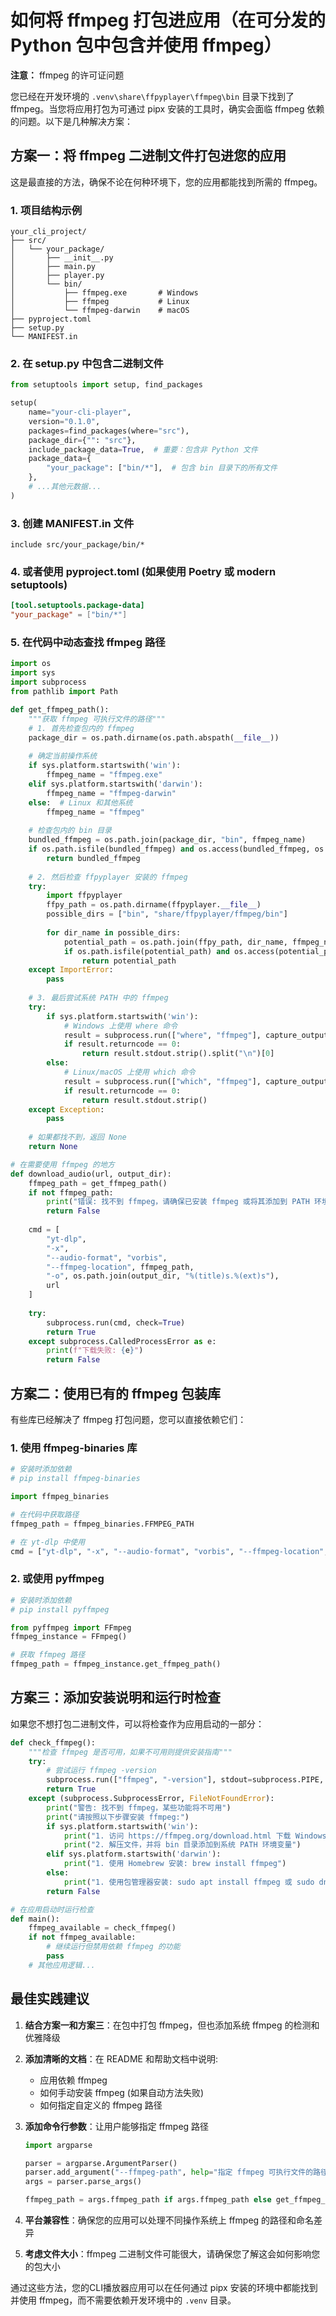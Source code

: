 # 如何将 ffmpeg 打包进应用（在可分发的 Python 包中包含并使用 ffmpeg）

**注意：** ffmpeg 的许可证问题

您已经在开发环境的 `.venv\share\ffpyplayer\ffmpeg\bin` 目录下找到了 ffmpeg。当您将应用打包为可通过 pipx 安装的工具时，确实会面临 ffmpeg 依赖的问题。以下是几种解决方案：

## 方案一：将 ffmpeg 二进制文件打包进您的应用

这是最直接的方法，确保不论在何种环境下，您的应用都能找到所需的 ffmpeg。

### 1. 项目结构示例

```
your_cli_project/
├── src/
│   └── your_package/
│       ├── __init__.py
│       ├── main.py
│       ├── player.py
│       └── bin/
│           ├── ffmpeg.exe       # Windows
│           ├── ffmpeg           # Linux
│           └── ffmpeg-darwin    # macOS
├── pyproject.toml
├── setup.py
└── MANIFEST.in
```

### 2. 在 setup.py 中包含二进制文件

```python
from setuptools import setup, find_packages

setup(
    name="your-cli-player",
    version="0.1.0",
    packages=find_packages(where="src"),
    package_dir={"": "src"},
    include_package_data=True,  # 重要：包含非 Python 文件
    package_data={
        "your_package": ["bin/*"],  # 包含 bin 目录下的所有文件
    },
    # ...其他元数据...
)
```

### 3. 创建 MANIFEST.in 文件

```
include src/your_package/bin/*
```

### 4. 或者使用 pyproject.toml (如果使用 Poetry 或 modern setuptools)

```toml
[tool.setuptools.package-data]
"your_package" = ["bin/*"]
```

### 5. 在代码中动态查找 ffmpeg 路径

```python
import os
import sys
import subprocess
from pathlib import Path

def get_ffmpeg_path():
    """获取 ffmpeg 可执行文件的路径"""
    # 1. 首先检查包内的 ffmpeg
    package_dir = os.path.dirname(os.path.abspath(__file__))
    
    # 确定当前操作系统
    if sys.platform.startswith('win'):
        ffmpeg_name = "ffmpeg.exe"
    elif sys.platform.startswith('darwin'):
        ffmpeg_name = "ffmpeg-darwin"
    else:  # Linux 和其他系统
        ffmpeg_name = "ffmpeg"
        
    # 检查包内的 bin 目录
    bundled_ffmpeg = os.path.join(package_dir, "bin", ffmpeg_name)
    if os.path.isfile(bundled_ffmpeg) and os.access(bundled_ffmpeg, os.X_OK):
        return bundled_ffmpeg
        
    # 2. 然后检查 ffpyplayer 安装的 ffmpeg
    try:
        import ffpyplayer
        ffpy_path = os.path.dirname(ffpyplayer.__file__)
        possible_dirs = ["bin", "share/ffpyplayer/ffmpeg/bin"]
        
        for dir_name in possible_dirs:
            potential_path = os.path.join(ffpy_path, dir_name, ffmpeg_name)
            if os.path.isfile(potential_path) and os.access(potential_path, os.X_OK):
                return potential_path
    except ImportError:
        pass
        
    # 3. 最后尝试系统 PATH 中的 ffmpeg
    try:
        if sys.platform.startswith('win'):
            # Windows 上使用 where 命令
            result = subprocess.run(["where", "ffmpeg"], capture_output=True, text=True)
            if result.returncode == 0:
                return result.stdout.strip().split("\n")[0]
        else:
            # Linux/macOS 上使用 which 命令
            result = subprocess.run(["which", "ffmpeg"], capture_output=True, text=True)
            if result.returncode == 0:
                return result.stdout.strip()
    except Exception:
        pass
    
    # 如果都找不到，返回 None
    return None

# 在需要使用 ffmpeg 的地方
def download_audio(url, output_dir):
    ffmpeg_path = get_ffmpeg_path()
    if not ffmpeg_path:
        print("错误: 找不到 ffmpeg，请确保已安装 ffmpeg 或将其添加到 PATH 环境变量中")
        return False
    
    cmd = [
        "yt-dlp", 
        "-x", 
        "--audio-format", "vorbis", 
        "--ffmpeg-location", ffmpeg_path,
        "-o", os.path.join(output_dir, "%(title)s.%(ext)s"),
        url
    ]
    
    try:
        subprocess.run(cmd, check=True)
        return True
    except subprocess.CalledProcessError as e:
        print(f"下载失败: {e}")
        return False
```

## 方案二：使用已有的 ffmpeg 包装库

有些库已经解决了 ffmpeg 打包问题，您可以直接依赖它们：

### 1. 使用 ffmpeg-binaries 库

```python
# 安装时添加依赖
# pip install ffmpeg-binaries

import ffmpeg_binaries

# 在代码中获取路径
ffmpeg_path = ffmpeg_binaries.FFMPEG_PATH

# 在 yt-dlp 中使用
cmd = ["yt-dlp", "-x", "--audio-format", "vorbis", "--ffmpeg-location", ffmpeg_path, url]
```

### 2. 或使用 pyffmpeg

```python
# 安装时添加依赖
# pip install pyffmpeg

from pyffmpeg import FFmpeg
ffmpeg_instance = FFmpeg()

# 获取 ffmpeg 路径
ffmpeg_path = ffmpeg_instance.get_ffmpeg_path()
```

## 方案三：添加安装说明和运行时检查

如果您不想打包二进制文件，可以将检查作为应用启动的一部分：

```python
def check_ffmpeg():
    """检查 ffmpeg 是否可用，如果不可用则提供安装指南"""
    try:
        # 尝试运行 ffmpeg -version
        subprocess.run(["ffmpeg", "-version"], stdout=subprocess.PIPE, stderr=subprocess.PIPE, check=True)
        return True
    except (subprocess.SubprocessError, FileNotFoundError):
        print("警告: 找不到 ffmpeg，某些功能将不可用")
        print("请按照以下步骤安装 ffmpeg:")
        if sys.platform.startswith('win'):
            print("1. 访问 https://ffmpeg.org/download.html 下载 Windows 版本")
            print("2. 解压文件，并将 bin 目录添加到系统 PATH 环境变量")
        elif sys.platform.startswith('darwin'):
            print("1. 使用 Homebrew 安装: brew install ffmpeg")
        else:
            print("1. 使用包管理器安装: sudo apt install ffmpeg 或 sudo dnf install ffmpeg")
        return False

# 在应用启动时运行检查
def main():
    ffmpeg_available = check_ffmpeg()
    if not ffmpeg_available:
        # 继续运行但禁用依赖 ffmpeg 的功能
        pass
    # 其他应用逻辑...
```

## 最佳实践建议

1. **结合方案一和方案三**：在包中打包 ffmpeg，但也添加系统 ffmpeg 的检测和优雅降级
   
2. **添加清晰的文档**：在 README 和帮助文档中说明:
   - 应用依赖 ffmpeg
   - 如何手动安装 ffmpeg (如果自动方法失败)
   - 如何指定自定义的 ffmpeg 路径

3. **添加命令行参数**：让用户能够指定 ffmpeg 路径
   ```python
   import argparse
   
   parser = argparse.ArgumentParser()
   parser.add_argument("--ffmpeg-path", help="指定 ffmpeg 可执行文件的路径")
   args = parser.parse_args()
   
   ffmpeg_path = args.ffmpeg_path if args.ffmpeg_path else get_ffmpeg_path()
   ```

4. **平台兼容性**：确保您的应用可以处理不同操作系统上 ffmpeg 的路径和命名差异

5. **考虑文件大小**：ffmpeg 二进制文件可能很大，请确保您了解这会如何影响您的包大小

通过这些方法，您的CLI播放器应用可以在任何通过 pipx 安装的环境中都能找到并使用 ffmpeg，而不需要依赖开发环境中的 `.venv` 目录。
